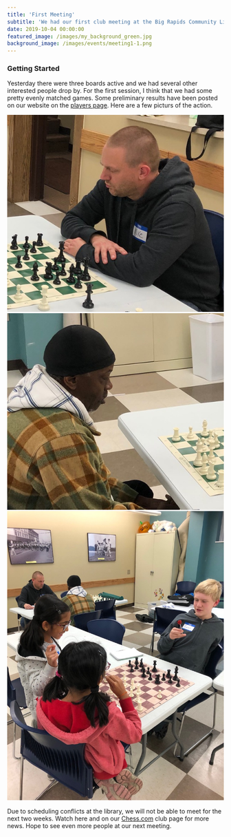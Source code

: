 ```yaml
---
title: 'First Meeting'
subtitle: 'We had our first club meeting at the Big Rapids Community Library on October 24, 2019.'
date: 2019-10-04 00:00:00
featured_image: /images/my_background_green.jpg
background_image: /images/events/meeting1-1.png
---
```


### Getting Started

Yesterday there were three boards active and we had several other interested people drop by. For the first session, I think that we had some pretty evenly matched games. Some preliminary results have been posted on our website on the [players page](https://bigrapidschess.com/players). Here are a few picturs of the action.

<div class="gallery" data-columns="2">
    <img src="images/events/meeting1-1.png">
    <img src="images/events/meeting1-2.png">
    <img src="images/events/meeting1-3.jpg">
</div>

Due to scheduling conflicts at the library, we will not be able to meet for the next two weeks. Watch here and on our [Chess.com](https://www.chess.com/club/big-rapids-chess) club page for more news. Hope to see even more people at our next meeting.
